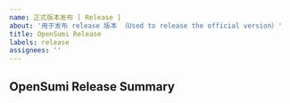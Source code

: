 ```yaml
---
name: 正式版本发布 [ Release ]
about: '用于发布 release 版本 （Used to release the official version）'
title: OpenSumi Release
labels: release
assignees: ''
---
```


## OpenSumi Release Summary

<!-- 请勿直接编辑正文，next 版本发布后机器人会自动填充 -->
